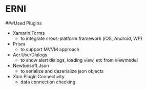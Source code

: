 # ERNI

###Used Plugins

+ Xamarin.Forms
  - to integrate cross-platform framework (iOS, Android, WP)
+ Prism
  - to support MVVM approach
+ Acr.UserDialogs
  - to show alert dialogs, loading view, etc from viewmodel
+ Newtonsoft.Json
  - to serialize and deserialize json objects
+ Xam.Plugin.Connectivity
  - data connection checking
